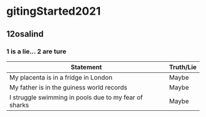# gitingStarted2021

## 12osalind

### 1 is a lie... 2 are ture

Statement | Truth/Lie
------------------|-----------------
My placenta is in a fridge in London | Maybe
My father is in the guiness world records | Maybe
I struggle swimming in pools due to my fear of sharks | Maybe
